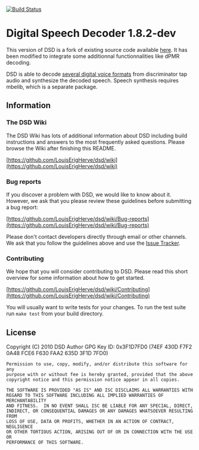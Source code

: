 [![Build Status](https://travis-ci.org/LouisErigHerve/dsd.svg?branch=master)](https://travis-ci.org/LouisErigHerve/dsd)

# Digital Speech Decoder 1.8.2-dev
This version of DSD is a fork of existing source code available [here](https://github.com/szechyjs/dsd). It has been modified to integrate some additionnal functionnalities like dPMR decoding.

DSD is able to decode [several digital voice formats](https://github.com/LouisErigHerve/dsd/wiki/Supported-formats) from discriminator
tap audio and synthesize  the decoded speech.  Speech synthesis requires mbelib, which is a separate package.


## Information

### The DSD Wiki
The DSD Wiki has lots of additional information about DSD including build
instructions and answers to the most frequently asked questions.
Please browse the Wiki after finishing this README.

[https://github.com/LouisErigHerve/dsd/wiki](https://github.com/LouisErigHerve/dsd/wiki)

### Bug reports
If you discover a problem with DSD, we would like to know about it.
However, we ask that you please review these guidelines before submitting a
bug report:

[https://github.com/LouisErigHerve/dsd/wiki/Bug-reports](https://github.com/LouisErigHerve/dsd/wiki/Bug-reports)

Please don't contact developers directly through email or other channels.
We ask that you follow the guidelines above and use the
[Issue Tracker](http://github.com/LouisErigHerve/dsd/issues).

### Contributing
We hope that you will consider contributing to DSD. Please read this short
overview for some information about how to get started.

[https://github.com/LouisErigHerve/dsd/wiki/Contributing](https://github.com/LouisErigHerve/dsd/wiki/Contributing)

You will usually want to write tests for your changes. To run the test suite
run `make test` from your build directory.

## License
Copyright (C) 2010 DSD Author
GPG Key ID: 0x3F1D7FD0 (74EF 430D F7F2 0A48 FCE6  F630 FAA2 635D 3F1D 7FD0)

    Permission to use, copy, modify, and/or distribute this software for any
    purpose with or without fee is hereby granted, provided that the above
    copyright notice and this permission notice appear in all copies.

    THE SOFTWARE IS PROVIDED "AS IS" AND ISC DISCLAIMS ALL WARRANTIES WITH
    REGARD TO THIS SOFTWARE INCLUDING ALL IMPLIED WARRANTIES OF MERCHANTABILITY
    AND FITNESS.  IN NO EVENT SHALL ISC BE LIABLE FOR ANY SPECIAL, DIRECT,
    INDIRECT, OR CONSEQUENTIAL DAMAGES OR ANY DAMAGES WHATSOEVER RESULTING FROM
    LOSS OF USE, DATA OR PROFITS, WHETHER IN AN ACTION OF CONTRACT, NEGLIGENCE
    OR OTHER TORTIOUS ACTION, ARISING OUT OF OR IN CONNECTION WITH THE USE OR
    PERFORMANCE OF THIS SOFTWARE.
